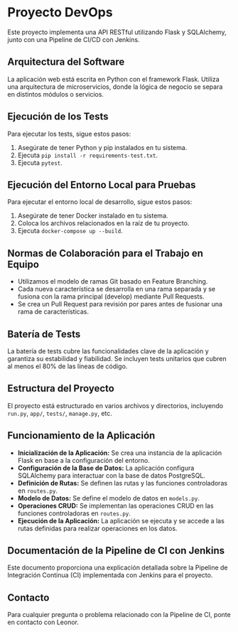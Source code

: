 # Proyecto DevOps

Este proyecto implementa una API RESTful utilizando Flask y SQLAlchemy, junto con una Pipeline de CI/CD con Jenkins.

## Arquitectura del Software

La aplicación web está escrita en Python con el framework Flask. Utiliza una arquitectura de microservicios, donde la lógica de negocio se separa en distintos módulos o servicios.

## Ejecución de los Tests

Para ejecutar los tests, sigue estos pasos:

1. Asegúrate de tener Python y pip instalados en tu sistema.
2. Ejecuta `pip install -r requirements-test.txt`.
3. Ejecuta `pytest`.

## Ejecución del Entorno Local para Pruebas

Para ejecutar el entorno local de desarrollo, sigue estos pasos:

1. Asegúrate de tener Docker instalado en tu sistema.
2. Coloca los archivos relacionados en la raíz de tu proyecto.
3. Ejecuta `docker-compose up --build`.

## Normas de Colaboración para el Trabajo en Equipo

- Utilizamos el modelo de ramas Git basado en Feature Branching.
- Cada nueva característica se desarrolla en una rama separada y se fusiona con la rama principal (develop) mediante Pull Requests.
- Se crea un Pull Request para revisión por pares antes de fusionar una rama de características.

## Batería de Tests

La batería de tests cubre las funcionalidades clave de la aplicación y garantiza su estabilidad y fiabilidad. Se incluyen tests unitarios que cubren al menos el 80% de las líneas de código.

## Estructura del Proyecto

El proyecto está estructurado en varios archivos y directorios, incluyendo `run.py`, `app/`, `tests/`, `manage.py`, etc.

## Funcionamiento de la Aplicación

- **Inicialización de la Aplicación:** Se crea una instancia de la aplicación Flask en base a la configuración del entorno.
- **Configuración de la Base de Datos:** La aplicación configura SQLAlchemy para interactuar con la base de datos PostgreSQL.
- **Definición de Rutas:** Se definen las rutas y las funciones controladoras en `routes.py`.
- **Modelo de Datos:** Se define el modelo de datos en `models.py`.
- **Operaciones CRUD:** Se implementan las operaciones CRUD en las funciones controladoras en `routes.py`.
- **Ejecución de la Aplicación:** La aplicación se ejecuta y se accede a las rutas definidas para realizar operaciones en los datos.

## Documentación de la Pipeline de CI con Jenkins

Este documento proporciona una explicación detallada sobre la Pipeline de Integración Continua (CI) implementada con Jenkins para el proyecto.

## Contacto

Para cualquier pregunta o problema relacionado con la Pipeline de CI, ponte en contacto con Leonor.
